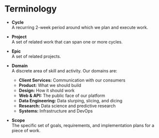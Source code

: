 Terminology
===========

- **Cycle**<br>
	A recurring 2-week period around which we plan and execute work.

- **Project**<br>
	A set of related work that can span one or more cycles.

- **Epic**<br>
	A set of related projects.

- **Domain**<br>
	A discrete area of skill and activity. Our domains are:
	- **Client Services:** Communication with our consumers
	- **Product:** What we should build
	- **Design:** How it should work
	- **Web & API:** The public face of our platform
	- **Data Engineering:** Data slurping, slicing, and dicing
	- **Research:** Data science and predictive research
	- **Systems:** Infrastructure and DevOps

- **Scope**<br>
	The specific set of goals, requirements, and implementation plans for a piece of work.
